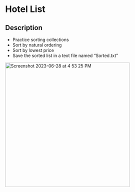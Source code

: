 # Hotel List

## Description
- Practice sorting collections
- Sort by natural ordering
- Sort by lowest price
- Save the sorted list in a text file named “Sorted.txt”

 
<img width="398" alt="Screenshot 2023-06-28 at 4 53 25 PM" src="https://github.com/kylui82/LuiAssignment4/assets/101900083/6d9379d7-81b6-4a6f-aeff-fe94c2699bbb">
